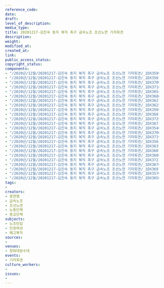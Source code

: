 ```yaml
---
reference_code: 
date: 
draft: 
level_of_description: 
media_type: 
title: 20201217-김진숙 동지 복직 촉구 금속노조 조선노연 기자회견
description: 
weight: 
modified_at: 
created_at: 
link: 
public_access_status: 
copyright_status: 
components:
- "/2020년/12월/20201217-김진숙 동지 복직 촉구 금속노조 조선노연 기자회견/_1DX3599.jpg"
- "/2020년/12월/20201217-김진숙 동지 복직 촉구 금속노조 조선노연 기자회견/_1DX3581.jpg"
- "/2020년/12월/20201217-김진숙 동지 복직 촉구 금속노조 조선노연 기자회견/_1DX3709.jpg"
- "/2020년/12월/20201217-김진숙 동지 복직 촉구 금속노조 조선노연 기자회견/_1DX3716.jpg"
- "/2020년/12월/20201217-김진숙 동지 복직 촉구 금속노조 조선노연 기자회견/_1DX3654.jpg"
- "/2020년/12월/20201217-김진숙 동지 복직 촉구 금속노조 조선노연 기자회견/_1DX3686.jpg"
- "/2020년/12월/20201217-김진숙 동지 복직 촉구 금속노조 조선노연 기자회견/_1DX3627.jpg"
- "/2020년/12월/20201217-김진숙 동지 복직 촉구 금속노조 조선노연 기자회견/_1DX3625.jpg"
- "/2020년/12월/20201217-김진숙 동지 복직 촉구 금속노조 조선노연 기자회견/_1DX3569.jpg"
- "/2020년/12월/20201217-김진숙 동지 복직 촉구 금속노조 조선노연 기자회견/_1DX3681.jpg"
- "/2020년/12월/20201217-김진숙 동지 복직 촉구 금속노조 조선노연 기자회견/_1DX3729.jpg"
- "/2020년/12월/20201217-김진숙 동지 복직 촉구 금속노조 조선노연 기자회견/_1DX3671.jpg"
- "/2020년/12월/20201217-김진숙 동지 복직 촉구 금속노조 조선노연 기자회견/_1DX3540.jpg"
- "/2020년/12월/20201217-김진숙 동지 복직 촉구 금속노조 조선노연 기자회견/_1DX3706.jpg"
- "/2020년/12월/20201217-김진숙 동지 복직 촉구 금속노조 조선노연 기자회견/_1DX3719.jpg"
- "/2020년/12월/20201217-김진숙 동지 복직 촉구 금속노조 조선노연 기자회견/_1DX3563.jpg"
- "/2020년/12월/20201217-김진숙 동지 복직 촉구 금속노조 조선노연 기자회견/_1DX3637.jpg"
- "/2020년/12월/20201217-김진숙 동지 복직 촉구 금속노조 조선노연 기자회견/_1DX3601.jpg"
- "/2020년/12월/20201217-김진숙 동지 복직 촉구 금속노조 조선노연 기자회견/_1DX3608.jpg"
- "/2020년/12월/20201217-김진숙 동지 복직 촉구 금속노조 조선노연 기자회견/_1DX3723.jpg"
- "/2020년/12월/20201217-김진숙 동지 복직 촉구 금속노조 조선노연 기자회견/_1DX3676.jpg"
- "/2020년/12월/20201217-김진숙 동지 복직 촉구 금속노조 조선노연 기자회견/_1DX3697.jpg"
- "/2020년/12월/20201217-김진숙 동지 복직 촉구 금속노조 조선노연 기자회견/_1DX3576.jpg"
- "/2020년/12월/20201217-김진숙 동지 복직 촉구 금속노조 조선노연 기자회견/_1DX3656.jpg"
tags:
- 
creators:
- 총연맹
- 금속노조
- 조선노연
- 노동단체
- 종교단체
subjects:
- 노조탄압
- 인권여성
- 해고복직
sources:
- 
venues:
- 청와대분수대
events:
- 기자회견
culture_workers:
- 
issues:
- 
---
```

